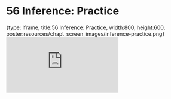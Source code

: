 # 56 Inference: Practice
 
{type: iframe, title:56 Inference: Practice, width:800, height:600, poster:resources/chapt_screen_images/inference-practice.png}
![](https://datatrail-jhu.github.io/DataTrail/no_toc/inference-practice.html)
 

 
